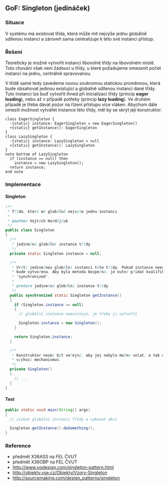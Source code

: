 ## GoF: Singleton (jedináček)

### Situace

V systému má existovat třída, která může mít nejvýše jednu globálně sdílenou instanci a zároveň sama centralizuje k této své instanci přístup.

### Řešení

Teoreticky je možné vytvořit instanci libovolné třídy na libovolném místě. Toto chování však není žádoucí u třídy, u které požadujeme omezenit počet instancí na jednu, centrálně spravovanou.

V třídě samé tedy zavedeme novou soukromou statickou proměnnou, která bude obsahovat jedinou existující a globálně sdílenou instanci dané třídy. Tuto instanci lze buď vytvořit ihned při inicializaci třídy (princip **eager loading**), nebo až v případě potřeby (princip **lazy loading**). Ve druhém případě je třeba dávat pozor na řízení přístupu více vláken. Abychom dále omezili možnost vytvářet instance této třídy, měl by se skrýt její konstruktor.

```uml:class
class EagerSingleton {
  -{static} instance: EagerSingleton = new EagerSingleton()
  +{static} getInstance(): EagerSingleton
}
class LazySingleton {
  -{static} instance: LazySingleton = null
  +{static} getInstance(): LazySingleton
}
note bottom of LazySingleton
  if (instance == null) then
    instance = new LazySingleton();
  return instance;
end note
```

### Implementace

#### Singleton

```java
/**
 * Třída, která má globálně nejvýše jednu instanci.
 *
 * @author Vojtěch Hordějčuk
 */
public class Singleton
{
  /**
   * jedinečná globální instance třídy
   */
  private static Singleton instance = null;

  /**
   * Vrátí jedinečnou globální instanci této třídy. Pokud instance neexistuje,
   * bude vytvořena. Aby byla metoda bezpečná, je nutné přidat kvalifikátor
   * "synchronized".
   *
   * @return jedinečná globální instance třídy
   */
  public synchronized static Singleton getInstance()
  {
    if (Singleton.instance == null)
    {
      // globální instance neexistuje, je třeba ji vytvořit

      Singleton.instance = new Singleton();
    }

    return Singleton.instance;
  }

  /**
   * Konstruktor nesmí být veřejný, aby jej nebylo možné volat, a tak obcházet
   * výchozí mechanismus.
   */
  private Singleton()
  {
    // ...
  }
}
```

#### Test

```java
public static void main(String[] args)
{
  // získat globální instanci třídy a vykonat akci

  Singleton.getInstance().doSomething();
}
```

### Reference

- předmět X36ASS na FEL ČVUT
- předmět X36OBP na FEL ČVUT
- http://www.oodesign.com/singleton-pattern.html
- http://objekty.vse.cz/Objekty/Vzory-Singleton
- http://sourcemaking.com/design_patterns/singleton